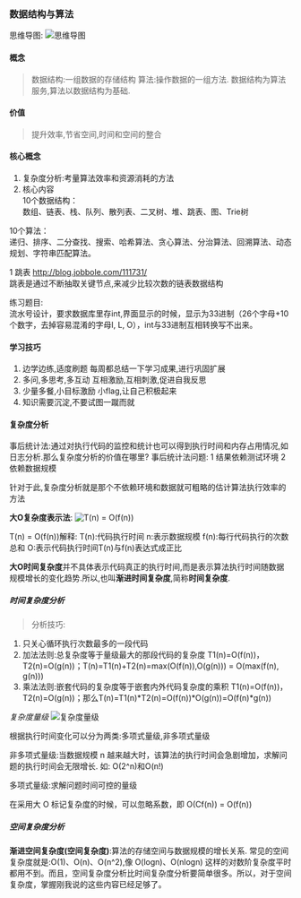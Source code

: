### 数据结构与算法

思维导图:
![思维导图](https://img2018.cnblogs.com/blog/1096086/201904/1096086-20190414211642894-1407009062.jpg)
#### 概念
> 数据结构:一组数据的存储结构
> 算法:操作数据的一组方法.
> 数据结构为算法服务,算法以数据结构为基础.

#### 价值
> 提升效率,节省空间,时间和空间的整合

#### 核心概念
1. 复杂度分析:考量算法效率和资源消耗的方法
2. 核心内容   
10个数据结构：    
数组、链表、栈、队列、散列表、二叉树、堆、跳表、图、Trie树    

10个算法：     
递归、排序、二分查找、搜索、哈希算法、贪心算法、分治算法、回溯算法、动态规划、字符串匹配算法。

1 跳表 http://blog.jobbole.com/111731/   
跳表是通过不断抽取关键节点,来减少比较次数的链表数据结构

练习题目:    
流水号设计，要求数据库里存int,界面显示的时候，显示为33进制（26个字母+10个数字，去掉容易混淆的字母I, L, O），int与33进制互相转换写不出来。

#### 学习技巧
1. 边学边练,适度刷题
	每周都总结一下学习成果,进行巩固扩展
2. 多问,多思考,多互动
    互相激励,互相刺激,促进自我反思
3. 少量多餐,小目标激励
	小flag,让自己积极起来
4. 知识需要沉淀,不要试图一蹴而就


#### 复杂度分析

事后统计法:通过对执行代码的监控和统计也可以得到执行时间和内存占用情况,如日志分析.那么复杂度分析的价值在哪里?
事后统计法问题:
1 结果依赖测试环境
2 依赖数据规模

针对于此,复杂度分析就是那个不依赖环境和数据就可粗略的估计算法执行效率的方法

**大O复杂度表示法**:
![T(n) = O(f(n))](https://static001.geekbang.org/resource/image/22/ef/22900968aa2b190072c985a08b0e92ef.png)

T(n) = O(f(n))解释:
T(n):代码执行时间
n:表示数据规模
f(n):每行代码执行的次数总和
O:表示代码执行时间T(n)与f(n)表达式成正比

**大O时间复杂度**并不具体表示代码真正的执行时间,而是表示算法执行时间随数据规模增长的变化趋势.所以,也叫**渐进时间复杂度**,简称**时间复杂度**.

##### 时间复杂度分析

> 分析技巧:
1. 只关心循环执行次数最多的一段代码
2. 加法法则:总复杂度等于量级最大的那段代码的复杂度
	T1(n)=O(f(n))，T2(n)=O(g(n))；T(n)=T1(n)+T2(n)=max(O(f(n)),O(g(n))) = O(max(f(n), g(n)))
3. 乘法法则:嵌套代码的复杂度等于嵌套内外代码复杂度的乘积
	T1(n)=O(f(n))，T2(n)=O(g(n))；那么T(n)=T1(n)*T2(n)=O(f(n))*O(g(n))=O(f(n)*g(n))

*复杂度量级*
![复杂度量级](https://static001.geekbang.org/resource/image/37/0a/3723793cc5c810e9d5b06bc95325bf0a.jpg)

根据执行时间变化可以分为两类:多项式量级,非多项式量级

非多项式量级:当数据规模 n 越来越大时，该算法的执行时间会急剧增加，求解问题的执行时间会无限增长.
	如: O(2^n)和O(n!)

多项式量级:求解问题时间可控的量级

在采用大 O 标记复杂度的时候，可以忽略系数，即 O(Cf(n)) = O(f(n))


##### 空间复杂度分析

**渐进空间复杂度(空间复杂度)**:算法的存储空间与数据规模的增长关系.
常见的空间复杂度就是:O(1)、O(n)、O(n^2),像 O(logn)、O(nlogn) 这样的对数阶复杂度平时都用不到。而且，空间复杂度分析比时间复杂度分析要简单很多。所以，对于空间复杂度，掌握刚我说的这些内容已经足够了。
